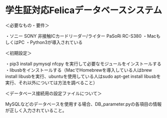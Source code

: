 # 学生証対応Felicaデータベースシステム
＜必要なもの・要件＞

・ソニー SONY 非接触ICカードリーダー/ライター PaSoRi RC-S380
・MacもしくはPC
・Python3が導入されている

＜初期設定＞

・pip3 install pymysql nfcpy を実行して必要なモジュールをインストールする
・libusbをインストールする（MacでHomebrewを導入している人はbrew install libusbを実行、ubuntuを使用している人はsudo apt-get install libusbを実行、それ以外については方法を調べること）

＜データベース接続用の設定ファイルについて＞

MySQLなどのデータベースを使用する場合、DB_parameter.pyの各項目の情報が正しく入力されていること。
